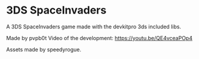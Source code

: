 # 3DS SpaceInvaders
A 3DS SpaceInvaders game made with the devkitpro 3ds included libs.

Made by pvpb0t
Video of the development: https://youtu.be/QE4vceaPOp4

Assets made by speedyrogue.


